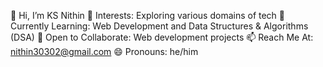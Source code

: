 👋 Hi, I’m KS Nithin
👀 Interests: Exploring various domains of tech
🌱 Currently Learning: Web Development and Data Structures & Algorithms (DSA)
💞️ Open to Collaborate: Web development projects
📫 Reach Me At: nithin30302@gmail.com
😄 Pronouns: he/him


